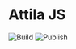 # Attila JS

![Build](https://github.com/chealt/attilajs/actions/workflows/attilajs.yml/badge.svg)
![Publish](https://github.com/chealt/attilajs/actions/workflows/publish.yml/badge.svg)
